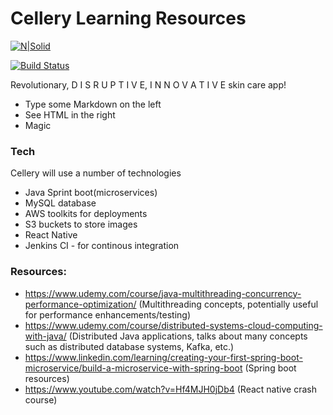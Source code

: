 # Cellery Learning Resources

[![N|Solid](https://cldup.com/dTxpPi9lDf.thumb.png)](https://nodesource.com/products/nsolid)

[![Build Status](https://travis-ci.org/joemccann/dillinger.svg?branch=master)](https://travis-ci.org/joemccann/dillinger)

Revolutionary, D I S R U P T I V E, I N N O V A T I V E skin care app!

  - Type some Markdown on the left
  - See HTML in the right
  - Magic

 

### Tech

Cellery will use a number of technologies 

* Java Sprint boot(microservices)
* MySQL database
* AWS toolkits for deployments
* S3 buckets to store images
* React Native
* Jenkins CI - for continous integration

### Resources:
* https://www.udemy.com/course/java-multithreading-concurrency-performance-optimization/ (Multithreading concepts, potentially useful for performance enhancements/testing)
* https://www.udemy.com/course/distributed-systems-cloud-computing-with-java/ (Distributed Java applications, talks about many concepts such as distributed database systems, Kafka, etc.)
* https://www.linkedin.com/learning/creating-your-first-spring-boot-microservice/build-a-microservice-with-spring-boot (Spring boot resources) 
* https://www.youtube.com/watch?v=Hf4MJH0jDb4 (React native crash course)
